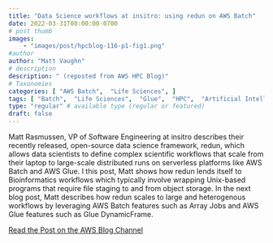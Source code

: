 ```yaml
---
title: "Data Science workflows at insitro: using redun on AWS Batch"
date: 2022-03-31T00:00:00-0700
# post thumb
images:
    - "images/post/hpcblog-116-p1-fig1.png"
#author
author: "Matt Vaughn"
# description
description: " (reposted from AWS HPC Blog)"
# Taxonomies
categories: [ "AWS Batch",  "Life Sciences", ]
tags: [ "Batch",  "Life Sciences",  "Glue",  "HPC",  "Artificial Intelligence",  "hpcblog", ]
type: "regular" # available type (regular or featured)
draft: false
---
```


Matt Rasmussen, VP of Software Engineering at insitro describes their recently released, open-source data science framework, redun, which allows data scientists to define complex scientific workflows that scale from their laptop to large-scale distributed runs on serverless platforms like AWS Batch and AWS Glue. I this post, Matt shows how redun lends itself to Bioinformatics workflows which typically involve wrapping Unix-based programs that require file staging to and from object storage. In the next blog post, Matt describes how redun scales to large and heterogenous workflows by leveraging AWS Batch features such as Array Jobs and AWS Glue features such as Glue DynamicFrame.

<a href="https://aws.amazon.com/blogs/hpc/data-science-workflows-at-insitro-using-redun-on-aws-batch/" class="btn btn-primary btn-lg active" role="button" aria-pressed="true" style="margin-top: 8px;">Read the Post on the AWS Blog Channel</a>